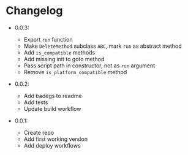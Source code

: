 # Changelog

- 0.0.3:
  - Export `run` function
  - Make `DeleteMethod` subclass `ABC`, mark `run` as abstract method
  - Add `is_compatible` methods
  - Add missing init to goto method
  - Pass script path in constructor, not as `run` argument
  - Remove `is_platform_compatible` method

- 0.0.2:
  - Add badegs to readme
  - Add tests
  - Update build workflow

- 0.0.1:
  - Create repo
  - Add first working version
  - Add deploy workflows
